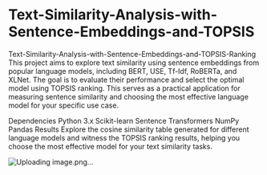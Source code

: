 # Text-Similarity-Analysis-with-Sentence-Embeddings-and-TOPSIS
Text-Similarity-Analysis-with-Sentence-Embeddings-and-TOPSIS-Ranking
This project aims to explore text similarity using sentence embeddings from popular language models, including BERT, USE, Tf-Idf, RoBERTa, and XLNet. The goal is to evaluate their performance and select the optimal model using TOPSIS ranking. This serves as a practical application for measuring sentence similarity and choosing the most effective language model for your specific use case.

Dependencies
Python 3.x
Scikit-learn
Sentence Transformers
NumPy
Pandas
Results
Explore the cosine similarity table generated for different language models and witness the TOPSIS ranking results, helping you choose the most effective model for your text similarity tasks.

![Uploading image.png…]()
